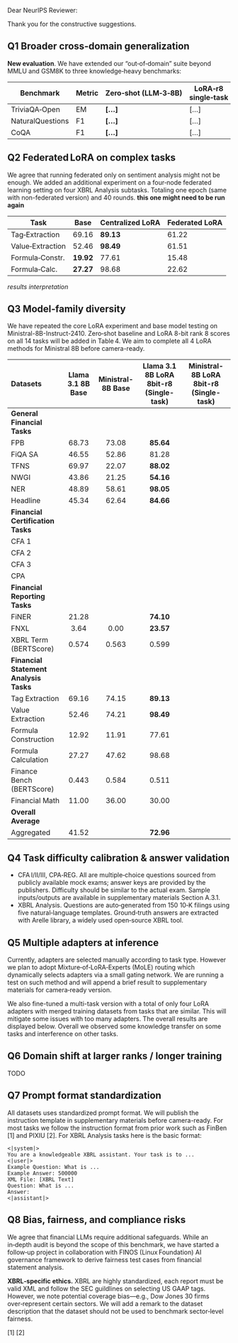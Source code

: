 Dear NeurIPS Reviewer:

Thank you for the constructive suggestions. 
## Q1 Broader cross‑domain generalization

**New evaluation**. We have extended our “out‑of‑domain” suite beyond MMLU and GSM8K to three knowledge‑heavy benchmarks:

| Benchmark        | Metric | Zero‑shot (LLM‑3‑8B) | LoRA‑r8 single‑task |
| ---------------- | ------ | -------------------- | ------------------- |
| TriviaQA‑Open    | EM     | **\[…]**             | \[…]                |
| NaturalQuestions | F1     | **\[…]**             | \[…]                |
| CoQA             | F1     | **\[…]**             | \[…]                |

## Q2 Federated LoRA on complex tasks

We agree that running federated only on sentiment analysis might not be enough. We added an additional experiment on a four‑node federated learning setting on four XBRL Analysis subtasks. Totaling one epoch (same with non-federated version) and 40 rounds. 
**this one might need to be run again**

| Task             | Base      | Centralized LoRA | Federated LoRA |
| ---------------- | --------- | ---------------- | -------------- |
| Tag‑Extraction   | 69.16     | **89.13**        | 61.22          |
| Value‑Extraction | 52.46     | **98.49**        | 61.51          |
| Formula‑Constr.  | **19.92** | 77.61            | 15.48          |
| Formula‑Calc.    | **27.27** | 98.68            | 22.62          |
*results interpretation*

## Q3 Model‑family diversity

We have repeated the core LoRA experiment and base model testing on Ministral-8B-Instruct-2410. Zero‑shot baseline and LoRA 8-bit rank 8 scores on all 14 tasks will be added in Table 4. We aim to complete all 4 LoRA methods for Ministral 8B before camera-ready. 

| **Datasets**                           | **Llama 3.1 8B** Base | Ministral-8B Base | **Llama 3.1 8B LoRA 8bit-r8** (Single-task) | Ministral-8B LoRA 8bit-r8 (Single-task) |
| :------------------------------------- | :-------------------: | :---------------: | :-----------------------------------------: | :-------------------------------------: |
| **General Financial Tasks**            |                       |                   |                                             |                                         |
| FPB                                    |         68.73         |       73.08       |                  **85.64**                  |                                         |
| FiQA SA                                |         46.55         |       52.86       |                    81.28                    |                                         |
| TFNS                                   |         69.97         |       22.07       |                  **88.02**                  |                                         |
| NWGI                                   |         43.86         |       21.25       |                  **54.16**                  |                                         |
| NER                                    |         48.89         |       58.61       |                  **98.05**                  |                                         |
| Headline                               |         45.34         |       62.64       |                  **84.66**                  |                                         |
| **Financial Certification Tasks**      |                       |                   |                                             |                                         |
| CFA 1                                  |                       |                   |                                             |                                         |
| CFA 2                                  |                       |                   |                                             |                                         |
| CFA 3                                  |                       |                   |                                             |                                         |
| CPA                                    |                       |                   |                                             |                                         |
| **Financial Reporting Tasks**          |                       |                   |                                             |                                         |
| FiNER                                  |         21.28         |                   |                  **74.10**                  |                                         |
| FNXL                                   |         3.64          |       0.00        |                  **23.57**                  |                                         |
| XBRL Term (BERTScore)                  |         0.574         |       0.563       |                    0.599                    |                                         |
| **Financial Statement Analysis Tasks** |                       |                   |                                             |                                         |
| Tag Extraction                         |         69.16         |       74.15       |                  **89.13**                  |                                         |
| Value Extraction                       |         52.46         |       74.21       |                  **98.49**                  |                                         |
| Formula Construction                   |         12.92         |       11.91       |                    77.61                    |                                         |
| Formula Calculation                    |         27.27         |       47.62       |                    98.68                    |                                         |
| Finance Bench (BERTScore)              |         0.443         |       0.584       |                    0.511                    |                                         |
| Financial Math                         |         11.00         |       36.00       |                    30.00                    |                                         |
| **Overall Average**                    |                       |                   |                                             |                                         |
| Aggregated                             |         41.52         |                   |                  **72.96**                  |                                         |


## Q4 Task difficulty calibration & answer validation

- CFA I/II/III, CPA‑REG. All are multiple‑choice questions sourced from publicly available mock exams; answer keys are provided by the publishers. Difficulty should be similar to the actual exam. Sample inputs/outputs are available in supplementary materials Section A.3.1. 
- XBRL Analysis. Questions are auto‑generated from 150 10‑K filings using five natural‑language templates. Ground‑truth answers are extracted with Arelle library, a widely used open‑source XBRL tool. 

## Q5 Multiple adapters at inference

Currently, adapters are selected manually according to task type. However we plan to adopt Mixture‑of‑LoRA‑Experts (MoLE) routing which dynamically selects adapters via a small gating network. We are running a test on such method and will append a brief result to supplementary materials for camera‑ready version. 

We also fine-tuned a multi-task version with a total of only four LoRA adapters with merged training datasets from tasks that are similar. This will mitigate some issues with too many adapters. The overall results are displayed below. Overall we observed some knowledge transfer on some tasks and interference on other tasks. 

## Q6 Domain shift at larger ranks / longer training

TODO

## Q7 Prompt format standardization

All datasets uses standardized prompt format. We will publish the instruction template in supplementary materials before camera-ready. For most tasks we follow the instruction format from prior work such as FinBen [1] and PIXIU [2]. For XBRL Analysis tasks here is the basic format:

```
<|system|>
You are a knowledgeable XBRL assistant. Your task is to ... 
<|user|>
Example Question: What is ... 
Example Answer: 500000
XML File: [XBRL Text]
Question: What is ...
Answer: 
<|assistant|>
```

## Q8 Bias, fairness, and compliance risks

We agree that financial LLMs require additional safeguards. While an in‑depth audit is beyond the scope of this benchmark, we have started a follow‑up project in collaboration with FINOS (Linux Foundation) AI governance framework to derive fairness test cases from financial statement analysis. 

**XBRL‑specific ethics.** XBRL are highly standardized, each report must be valid XML and follow the SEC guildlines on selecting US GAAP tags. However, we note potential coverage bias—e.g., Dow Jones 30 firms over‑represent certain sectors. We will add a remark to the dataset description that the dataset should not be used to benchmark sector‑level fairness.

[1]
[2]